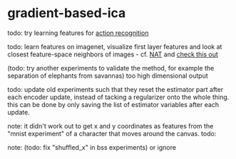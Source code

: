 # gradient-based-ica

todo: try learning features for [action recognition](https://arxiv.org/abs/1603.08561)

todo: learn features on imagenet, visualize first layer features and look at closest feature-space neighbors of images - cf. [NAT](https://arxiv.org/pdf/1704.05310.pdf) and [check this out](http://cs231n.github.io/understanding-cnn/)

(todo: try another experiments to validate the method, for example the separation of elephants from savannas) too high dimensional output

todo: update old experiments such that they reset the estimator part after each encoder update, instead of tacking a regularizer onto the whole thing. this can be done by only saving the list of estimator variables after each update.

note: it didn't work out to get x and y coordinates as features from the "mnist experiment" of a character that moves around the canvas. 
todo: 

note: (todo: fix "shuffled_x" in bss experiments) or ignore
